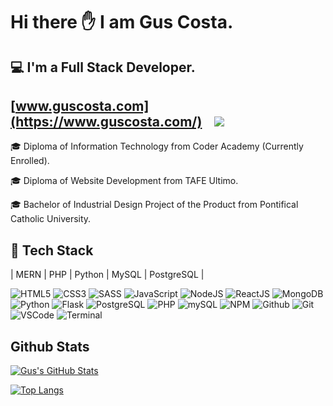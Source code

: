 
# **Hi there ✋ I am Gus Costa.**

## **💻 I'm a Full Stack Developer.**

## [www.guscosta.com](https://www.guscosta.com/)&nbsp;  &nbsp;  [<img src="https://img.shields.io/badge/LinkedIn-0077B5?style=for-the-badge&logo=linkedin&logoColor=white"/>](https://www.linkedin.com/in/gus-dacosta/)

🎓 Diploma of Information Technology from Coder Academy (Currently Enrolled).

🎓 Diploma of Website Development from TAFE Ultimo.

🎓 Bachelor of Industrial Design Project of the Product from Pontifical Catholic University.

## **🚀 Tech Stack**

| MERN | PHP | Python | MySQL | PostgreSQL |

![HTML5](https://img.icons8.com/color/48/html-5.png)
![CSS3](https://img.icons8.com/color/48/css3.png) 
![SASS](https://img.icons8.com/color/48/sass.png) 
![JavaScript](https://img.icons8.com/color/48/javascript.png)
![NodeJS](https://img.icons8.com/color/48/nodejs.png)
![ReactJS](https://img.icons8.com/color/48/react-native.png)
![MongoDB](https://img.icons8.com/color/48/000000/mongodb.png)
![Python](https://img.icons8.com/color/48/000000/python--v1.png)
![Flask](https://img.icons8.com/nolan/48/flask.png)
![PostgreSQL](https://img.icons8.com/color/48/000000/postgreesql.png)
![PHP](https://img.icons8.com/officel/48/000000/php-logo.png)
![mySQL](https://img.icons8.com/color/48/000000/mysql-logo.png)
![NPM](https://img.icons8.com/color/48/npm.png)
![Github](https://img.icons8.com/material-outlined/48/github.png) 
![Git](https://img.icons8.com/color/48/git.png) 
![VSCode](https://img.icons8.com/color/48/visual-studio-code-2019.png) 
![Terminal](https://img.icons8.com/color/48/console.png)

## Github Stats

[![Gus's GitHub Stats](https://github-readme-stats.vercel.app/api?username=Guscosta88&show_icons=true&theme=dracula)](https://github.com/Guscosta88)

[![Top Langs](https://github-readme-stats.vercel.app/api/top-langs/?username=Guscosta88&layout=compact&theme=dracula)](https://github.com/Guscosta88)

<!--

📘 Self driven.

🎨 Strong Design Skills.

🌞 Based in Sydney Australia.

💾 https://www.guscosta.com/
